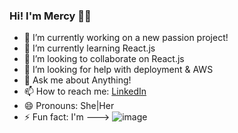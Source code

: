 ### Hi! I'm Mercy 👋🏾



- 🔭 I’m currently working on a new passion project!
- 🌱 I’m currently learning React.js
- 👯 I’m looking to collaborate on React.js
- 🤔 I’m looking for help with deployment & AWS
- 💬 Ask me about Anything!
- 📫 How to reach me: [LinkedIn](https://linkedin.com/in/mercybaffour)
- 😄 Pronouns: She|Her
- ⚡ Fun fact: I'm ---> ![image](https://user-images.githubusercontent.com/16559895/120347877-a7d70100-c2ca-11eb-9d1b-3ec7c8b7f329.png)




